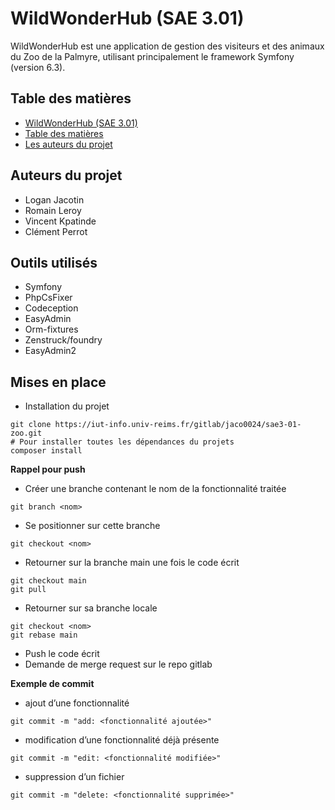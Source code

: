# WildWonderHub (SAE 3.01)

WildWonderHub est une application de gestion des visiteurs et des animaux du Zoo de la Palmyre, utilisant principalement le framework Symfony (version 6.3).

## Table des matières

<!-- TOC -->
  * [WildWonderHub (SAE 3.01)](#WildWonderHub--sae-301-)
  * [Table des matières](#table-des-matires)
  * [Les auteurs du projet](#les-auteurs-du-projet)
<!-- TOC -->

## Auteurs du projet

- Logan Jacotin
- Romain Leroy
- Vincent Kpatinde
- Clément Perrot

## Outils utilisés

- Symfony
- PhpCsFixer
- Codeception
- EasyAdmin
- Orm-fixtures
- Zenstruck/foundry
- EasyAdmin2

## Mises en place

- Installation du projet
```shell
git clone https://iut-info.univ-reims.fr/gitlab/jaco0024/sae3-01-zoo.git
# Pour installer toutes les dépendances du projets
composer install 
```

**Rappel pour push**

- Créer une branche contenant le nom de la fonctionnalité traitée


```git branch <nom>```

- Se positionner sur cette branche


```git checkout <nom>```

- Retourner sur la branche main une fois le code écrit

```
git checkout main
git pull
```

- Retourner sur sa branche locale
```
git checkout <nom>
git rebase main
```

- Push le code écrit
- Demande de merge request sur le repo gitlab

**Exemple de commit**

* ajout d’une fonctionnalité

```git commit -m "add: <fonctionnalité ajoutée>"```

* modification d’une fonctionnalité déjà présente

```git commit -m "edit: <fonctionnalité modifiée>"```
* suppression d’un fichier

```git commit -m "delete: <fonctionnalité supprimée>"```